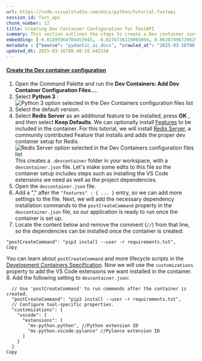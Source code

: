 ```yaml
---
url: https://code.visualstudio.com/docs/python/tutorial-fastapi
session_id: fast_api
chunk_number: 12
title: Creating Dev Container Configuration for FastAPI
summary: This section outlines the steps to create a Dev container configuration for a FastAPI project in Visual Studio Code. Users are instructed to open the Command Palette, select Python 3, choose the default version, and install Redis Server as an additional feature for the development environment.
embedding: [-0.01895964704453945, -0.0276736319065094, 0.06387496739625931, -0.030198825523257256, 0.002115108072757721, -0.05476771295070648, 0.02278883382678032, 0.03477315232157707, -0.007518658880144358, -0.00028460167231969535, 0.009593663737177849, 0.023016514256596565, 0.03425569459795952, -0.05576123297214508, 0.040175408124923706, -0.01518220640718937, 0.0038524719420820475, 0.023927239701151848, 0.015451284125447273, 0.010499214753508568, 0.036925774067640305, -0.057417094707489014, -0.009769599884748459, 0.02833597920835018, -0.041872669011354446, -0.008336242288351059, 0.0008240512106567621, 0.06818021088838577, -0.028894832357764244, -0.04292828217148781, -0.007689420133829117, -0.031233740970492363, -0.020222242921590805, 0.06399915367364883, 0.00803094170987606, 0.017841938883066177, 0.026121260598301888, 0.019187327474355698, -0.010928704403340816, 0.023182101547718048, -0.010876959189772606, -0.032040975987911224, -0.019787577912211418, 0.020180847495794296, 0.007213359232991934, 0.039968423545360565, -0.03280681371688843, -0.0008363408269360662, 0.023678859695792198, 0.0061939675360918045, -0.015140809118747711, 0.0002543627633713186, 0.025107042863965034, -0.02165042608976364, -0.025562405586242676, -0.02158833108842373, -0.04145870357751846, 0.013288311660289764, -0.02512774057686329, 0.019290819764137268, 0.06971188634634018, -0.020046306774020195, 0.0023130355402827263, 0.009810996241867542, 0.0020258466247469187, 0.01316412165760994, -0.009955883957445621, 0.02020154520869255, -0.036387618631124496, -0.013598785735666752, -0.006866662297397852, -0.007373770698904991, -0.006866662297397852, 0.0024359317030757666, -0.005981809925287962, -0.032537735998630524, -0.028149694204330444, 0.0822964608669281, -0.008408686146140099, -0.03578736633062363, -0.04661257937550545, -0.022271376103162766, 0.006095650605857372, -0.011725589632987976, -0.034090105444192886, -0.03570457547903061, -0.014157639816403389, -0.001113180653192103, 0.017396925017237663, -0.028087599202990532, -0.009831694886088371, 0.013174470514059067, -0.017396925017237663, 0.047895874828100204, 0.010866609402000904, 0.028646452352404594, -0.010939054191112518, -0.023099306970834732, 0.034731753170490265, 0.04698514938354492, 0.05654776841402054, 0.012501775287091732, -0.004758022725582123, 0.004874450620263815, 0.03365544229745865, -0.0051875123754143715, 0.007549706380814314, -0.002165560144931078, 0.005805874243378639, -0.01454055868089199, -0.05605100840330124, 0.01139441691339016, 0.013671229593455791, 0.009371156804263592, 0.003508362453430891, -0.05559564381837845, -0.026452433317899704, -0.024755172431468964, -0.011880826205015182, -0.052532296627759933, -8.918058301787823e-05, 0.0264317337423563, -0.020222242921590805, -0.009371156804263592, 0.006100825034081936, -0.022809531539678574, -0.00524443294852972, -0.02448609471321106, -0.03514572232961655, -0.022726738825440407, 0.01768670044839382, -0.01114603690803051, 0.09256281703710556, -0.0548505075275898, 0.018731964752078056, -0.00336606171913445, -0.04098264127969742, 0.019621992483735085, -0.039471667259931564, 0.04553626850247383, 0.021960901096463203, -0.04917917028069496, 0.016869118437170982, 0.021360650658607483, 0.02823248691856861, -0.02947438508272171, -0.05091782659292221, 0.010959751904010773, -0.09454985707998276, 0.036822281777858734, -0.042224541306495667, 0.06375077366828918, -0.011684192344546318, -0.020253291353583336, 0.04383900761604309, -0.0017554749501869082, 0.02349257469177246, -0.015099412761628628, -0.005723081063479185, -0.0034850770607590675, -0.028087599202990532, -0.0021720281802117825, -0.001891307532787323, -0.04058937355875969, 0.041065435856580734, -0.023720256984233856, 0.07385154813528061, 0.03632552549242973, -0.05571983382105827, -0.05497469753026962, 0.02603846602141857, -0.0314200259745121, -0.002381598576903343, -0.010732070542871952, 0.08709846436977386, -0.040610071271657944, -0.00548505038022995, -0.015430585481226444, 0.032786112278699875, -0.008977889083325863, -0.03748462721705437, -0.02020154520869255, -0.043466437608003616, 0.005096957553178072, -0.038022786378860474, -0.015699664130806923, 0.03771230950951576, -0.0007296152180060744, 0.0175832100212574, -0.02961927279829979, -0.004724388010799885, -0.06577920913696289, -0.028253184631466866, 0.008005069568753242, 0.014488812536001205, -0.007999894209206104, 0.016962260007858276, 0.008719160221517086, 0.019828975200653076, -0.006628632079809904, 0.02359606698155403, 0.04284549131989479, -0.0012684179237112403, -0.0026545575819909573, 0.008139608427882195, 0.0005003168480470777, -0.038478147238492966, 0.022374866530299187, -0.01744867116212845, -0.016155026853084564, -0.01091835554689169, -0.046157218515872955, 0.0035368227399885654, 0.04946894571185112, 0.01981862634420395, -0.060521841049194336, 0.006307808216661215, -0.004752848297357559, 0.005950762424618006, -0.02299581654369831, -0.013681579381227493, 0.0264317337423563, 0.07484506815671921, -0.02299581654369831, 0.042265936732292175, 0.012657012790441513, 0.015202904120087624, -0.011321972124278545, -0.0031021584291011095, 0.04145870357751846, -0.025665897876024246, 0.03106815367937088, -0.02324419468641281, -0.035828765481710434, 0.03382102772593498, -0.06238468736410141, -0.0533602274954319, -0.03644971549510956, 0.01727273501455784, 0.012377586215734482, -0.01052508782595396, 0.04147940129041672, -0.001990918070077896, -0.017634954303503036, 0.010607880540192127, 0.003673949046060443, -0.01660004071891308, -0.04160359129309654, 0.016010139137506485, 0.025065645575523376, 0.05257369205355644, 0.01939431019127369, -0.016724228858947754, -0.03889211267232895, 0.017924731597304344, -0.06768345832824707, -0.0002509669284336269, -0.021039826795458794, 0.01648619957268238, -0.0159583929926157, -0.01082521304488182, 0.01606188341975212, -0.03272401914000511, 0.011798033490777016, 0.028542961925268173, 0.013081328012049198, -0.017220988869667053, 0.01723133772611618, 0.037029266357421875, 0.0013085209066048265, 0.03402801230549812, -0.025003550574183464, 0.028791341930627823, -0.009981757029891014, 0.02409282699227333, 0.02066725678741932, -0.02423771470785141, -0.000840868626255542, 0.00391974113881588, 0.027611536905169487, -0.028253184631466866, -0.060273461043834686, -0.0073013268411159515, 0.06524105370044708, -0.01277085393667221, 0.023865144699811935, -0.02027398906648159, 0.012801901437342167, 0.0195702463388443, -0.018700918182730675, 0.004116375464946032, 0.04412878304719925, 0.011363369412720203, -0.02031538635492325, 0.03106815367937088, 0.05220112204551697, 0.0006733416812494397, 0.030509300529956818, -0.024113524705171585, 0.001831799978390336, 0.006923582870513201, 0.014830335043370724, 0.034731753170490265, 0.03545619547367096, -0.010256010107696056, -0.023554669693112373, 0.029288100078701973, -0.032392844557762146, 0.04185197129845619, -0.018069619312882423, 0.020429225638508797, 0.012636315077543259, -0.0027476998511701822, -0.007192660588771105, 0.020460274070501328, -0.035083625465631485, 0.0032936176285147667, -0.0048796250484883785, 0.0008997294353321195, 0.007125391159206629, -0.027901314198970795, 0.0019857436418533325, 0.051497381180524826, -0.016537945717573166, 0.021422745659947395, -0.06304703652858734, 0.02653522603213787, -0.0035808065440505743, 0.042762696743011475, -0.02264394424855709, 0.005068497266620398, -0.04454275220632553, -0.013515993021428585, 0.01353669073432684, 0.02583148330450058, -0.024900060147047043, -0.016858769580721855, 0.007591103203594685, 0.004649356473237276, 0.03965795040130615, 0.005536796525120735, -0.016051534563302994, -0.011332321912050247, -0.011477209627628326, -0.027963409200310707, 0.058576200157403946, 0.004807181190699339, -0.00011246617941651493, 0.0008389281574636698, 0.008113735355436802, 0.0224369615316391, 0.001220553182065487, -0.017138196155428886, -0.04197616130113602, -0.011156385764479637, -0.028708547353744507, -0.013929958455264568, -0.01578245684504509, -0.03475245088338852, -0.008998587727546692, -0.04029959812760353, 0.04168638586997986, -0.06317122280597687, -0.0006419708370231092, -0.0032030625734478235, -0.006085301283746958, -0.012832948938012123, -0.0022910435218364, 0.004597610794007778, 0.008734684437513351, 0.034980133175849915, 0.03206167370080948, -0.01949780248105526, -0.0015614283038303256, -0.049800120294094086, 0.019870372489094734, 0.046653978526592255, 0.016641436144709587, 0.0344005823135376, -0.009971408173441887, 0.07074680179357529, -0.00048188239452429116, 0.03835395723581314, 0.05609240382909775, 0.028998324647545815, 0.03636692091822624, -0.002708890475332737, -0.011880826205015182, 0.014654399827122688, -0.004108613356947899, 0.02303721196949482, -0.04263850674033165, -0.02363746426999569, 0.02523123286664486, 0.04114823043346405, 0.03537340089678764, 0.0229337215423584, -0.023947937414050102, 0.0413966067135334, 0.029557177796959877, 0.036532506346702576, -0.05058665573596954, -0.08043360710144043, -0.015606521628797054, -0.00776703841984272, -0.018907900899648666, 0.06702110916376114, -0.011549653485417366, 0.01974618248641491, 0.0044708335772156715, -0.007818784564733505, -0.020118752494454384, 0.02537612058222294, -0.05311184749007225, -0.02572799287736416, 0.019611643627285957, 0.003780027851462364, 0.011280575767159462, 0.037774406373500824, 0.00801541842520237, 0.002007735427469015, 0.01709679886698723, -0.006499267648905516, -0.07525903731584549, -0.018038572743535042, 0.016217121854424477, -0.0014928651507943869, -0.010783816687762737, 0.024299809709191322, 0.0005840802914462984, -0.011984318494796753, -0.06139117106795311, 0.025624500587582588, -0.011363369412720203, 0.01666213572025299, -0.02763223648071289, -0.04673676937818527, -0.05828642472624779, -0.002675255760550499, -0.025665897876024246, -0.017045052722096443, -0.02413422241806984, 0.03235144913196564, 0.011798033490777016, -0.03636692091822624, 0.0003787142923101783, -0.033241476863622665, -0.04108613356947899, 0.010638928040862083, 0.0698360800743103, -0.016889816150069237, -9.969143866328523e-05, -0.025624500587582588, 0.024154920130968094, 0.011125338263809681, -0.015151158906519413, -0.05489190295338631, 0.012905392795801163, 0.042121049016714096, -0.011228829622268677, 0.00036513101076707244, 0.03818837180733681, -0.03295170143246651, 0.02034643292427063, -0.004882212728261948, -0.004157771822065115, 0.017241686582565308, 0.004049105569720268, 0.01815241202712059, -0.03007463552057743, 0.004804593976587057, 0.04532928764820099, -0.02639033831655979, -0.01491312775760889, -0.013133074156939983, -0.0399063304066658, 0.030178127810359, 0.03781580179929733, 0.01755216158926487, 0.010659626685082912, 0.004315596539527178, 0.0251898355782032, 0.0032780938781797886, 0.019518500193953514, 0.03885071724653244, 0.07654232531785965, -0.023720256984233856, -0.006049079354852438, -0.06627596914768219, 0.00022105142124928534, 0.01652759499847889, 0.006566537078469992, -0.020408527925610542, -0.006897709798067808, -0.0028149692807346582, -0.04228663444519043, -0.061266981065273285, -0.003459203988313675, -0.028791341930627823, 0.020719002932310104, 0.04185197129845619, 0.02498285286128521, 0.005945587996393442, 0.031833991408348083, 0.02239556424319744, -0.027197571471333504, 0.028998324647545815, 0.00454586511477828, 0.026969891041517258, 0.027342459186911583, -0.03402801230549812, 0.013433199375867844, 0.019663389772176743, 0.011901524849236012, -0.018876854330301285, -0.020253291353583336, -0.026866398751735687, 0.013795419596135616, 0.004869276192039251, 0.015616870485246181, 0.010266358964145184, 0.04054797813296318, 0.007001201622188091, 0.016693182289600372, 0.025645198300480843, -0.03280681371688843, -0.016475850716233253, -0.04719213396310806, 0.022726738825440407, -0.012832948938012123, -0.019487453624606133, -0.02278883382678032, -0.003772265976294875, -0.0074358657002449036, -0.013702277094125748, -0.03286890685558319, -0.018421491608023643, -0.018587077036499977, -0.03262052685022354, -0.000774892745539546, -0.003291030414402485, 0.02398933470249176, 0.0016856181900948286, 0.007135740481317043, -0.008419035002589226, 0.003922328818589449, 0.016393056139349937, 0.004833053797483444, 0.01904243975877762, -0.026307543739676476, 0.033738236874341965, -0.03624273091554642, 0.012967487797141075, -0.004827879369258881, 0.013008884154260159, 0.011932572349905968, -0.013122725300490856, -0.008294844999909401, -0.012760504148900509, -0.0006190086714923382, 0.007746340241283178, -0.0011707477970048785, 0.016496548429131508, 0.0034281567204743624, 0.0015290871961042285, 0.004726975224912167, 0.017210640013217926, -0.016113629564642906, -0.04367342218756676, -0.022768134251236916, -7.955910405144095e-05, -0.02239556424319744, -0.018845805898308754, -0.021960901096463203, 0.029143212363123894, -0.0163413118571043, -0.03671879321336746, -0.04826844483613968, -0.022416263818740845, 0.017314132302999496, 0.007151264231652021, -0.009262491017580032, 0.021236460655927658, 0.045908838510513306, -0.004346644040197134, -0.03651180863380432, 0.0001650204649195075, -0.013816118240356445, 0.04607442393898964, -0.031047455966472626, 0.03202027827501297, 0.03135792911052704, 0.023057911545038223, 0.007451389450579882, -0.00842420943081379, 0.02254045382142067, -0.015140809118747711, 0.031440723687410355, -0.03297239914536476, 0.024610282853245735, -0.004641594830900431, -0.0371534563601017, 0.0021345126442611217, -0.009852392598986626, -0.03351055458188057, 0.012553521431982517, 0.017427971586585045, -0.003730869386345148, 0.002574351616203785, -0.0013162827817723155, -0.01553407683968544, 0.006939106620848179, -0.02423771470785141, -0.05162157118320465, 0.016548294574022293, -0.021505538374185562, 0.01066997554153204, 0.01599978841841221, 0.013060630299150944, -0.04429437220096588, -0.0072858030907809734, -0.03382102772593498, -0.03245494142174721, 0.020470622926950455, 0.018524982035160065, 0.012377586215734482, -0.019466755911707878, -0.03485594317317009, -0.02055341564118862, 0.010157693177461624, -0.00964023545384407, 0.05870039016008377, 0.018990693613886833, 0.012812250293791294, 0.015523727983236313, -0.0024449871852993965, -0.0010375025449320674, 0.036677394062280655, -0.012977836653590202, 0.05865899473428726, 0.034731753170490265, -0.012895043939352036, 0.012698410078883171, -0.0346696600317955, -0.0010769586078822613, 0.02409282699227333, 0.031192343682050705, 0.031047455966472626, 0.03549759089946747, 0.0038291863165795803, -0.0052987658418715, -0.00884335022419691, 0.061018601059913635, 0.04897218942642212, 0.024113524705171585, -0.015585822984576225, -0.025500310584902763, 0.008077513426542282, -0.002698541386052966, 0.02523123286664486, 0.0216918233782053, 0.01236723642796278, 0.019797928631305695, 0.0011707477970048785, 0.011591050773859024, 0.05729290470480919, -0.03531130775809288, 0.018028222024440765, -0.015968741849064827, -0.013360755518078804, -0.05489190295338631, -0.017541812732815742, 0.020222242921590805, 0.028149694204330444, 0.00446824636310339, -0.012832948938012123, 0.02363746426999569, -0.007855006493628025, 0.04611582309007645, 0.011021846905350685, 0.0024863837752491236, 0.03889211267232895, -0.022954419255256653, 0.0011190021177753806, 0.057168714702129364, -0.043466437608003616, -0.012191301211714745, 0.034586865454912186, -0.009919662028551102, -0.021112270653247833, 0.013526341877877712, -0.05770687386393547, -0.011756637133657932, 0.024713775143027306, 0.023326989263296127, 0.01491312775760889, 0.02937089279294014, 0.004271612502634525, -0.006964979227632284, -0.05600961297750473, 0.0019896244630217552, -0.013774721883237362, -0.03818837180733681, -0.003337601665407419, -0.034938737750053406, 0.0163413118571043, -0.03001254051923752, -0.02883273735642433, 0.02897762507200241, -0.006571711506694555, -0.039471667259931564, -0.0030038414988666773, -0.04491531848907471, -0.0026959541719406843, -0.059031564742326736, -0.04731632396578789, 0.0014475876232609153, 0.022561151534318924, 0.005324638914316893, -0.03046790324151516, -0.02728036418557167, -0.00522632198408246, -0.038478147238492966, -0.020284337922930717, -0.0002419114316580817, 0.0031176821794360876, 0.058369219303131104, 0.02992974780499935, 0.019021742045879364, 0.033489856868982315, -0.025624500587582588, -0.018142063170671463, 0.016072232276201248, -0.007523833774030209, 0.009422902949154377, 0.015896297991275787, -0.04744051396846771, 0.04123102128505707, -0.02897762507200241, 0.0027218270115554333, -0.010545785538852215, -0.007601452060043812, 0.00010826183279277757, 0.008967540226876736, -0.019259771332144737, -0.010437119752168655, 0.0070788199082016945, 0.03135792911052704, 0.004719213582575321, 0.006028381176292896, -0.06673133373260498, 0.0029520955868065357, -0.02328559197485447, 0.01247072871774435, 0.022913021966814995, 0.009443601593375206, 0.0032962048426270485, -9.467857307754457e-05, -0.03711206093430519, 0.017314132302999496, -0.009671282954514027, 0.004939132835716009, -0.035435497760772705, -0.000928189605474472, -0.03166840597987175, 0.049841515719890594, 0.020719002932310104, -0.020077355206012726, 0.018142063170671463, 0.03212376683950424, 0.01416798960417509, 0.0019378787837922573, -0.01137371826916933, -0.02388584241271019, 0.01056130975484848, -0.008884747512638569, -0.04802006483078003, -0.055637042969465256, -0.03419359773397446, -0.011497908271849155, 0.01008524838835001, -0.003107332857325673, -0.00948499795049429, -0.015420236624777317, 0.045412078499794006, -0.04917917028069496, -0.03342776000499725, 0.011063243262469769, -0.021878108382225037, -0.0443771630525589, -0.005930064246058464, 0.016858769580721855, 0.011104640550911427, 0.0005785822868347168, -0.00996105931699276, 0.02091563679277897, 0.015699664130806923, -0.07223708182573318, -0.008108560927212238, 0.005058147944509983, 0.02668011374771595, -0.00452775415033102, 0.03860233724117279, 0.0031797769479453564, 0.006302633788436651, 0.0024022969882935286, 0.014126592315733433, -0.03106815367937088, 0.02806689962744713, -0.00946429930627346, -0.007663547061383724, 0.009898964315652847, -0.02448609471321106, -0.03243424370884895, -0.010426770895719528, -0.006049079354852438, -0.003987011034041643, -0.02972276508808136, 0.021101921796798706, -0.021008778363466263, -0.0006490859086625278, -0.03125444054603577, 0.006080126855522394, -0.004874450620263815, -0.011829080991446972, -0.011870477348566055, 0.023554669693112373, 0.005117655731737614, 0.021960901096463203, -0.0361599363386631, -0.007849832065403461, 0.011601399630308151, 0.0059197149239480495, -0.013340056873857975, -0.01206711120903492, 0.018028222024440765, -0.004439786076545715, 0.003371236380189657, 0.02303721196949482, -0.01066997554153204, 0.02972276508808136, -0.015761759132146835, -0.029702067375183105, -0.037981387227773666, 0.0004288429918233305, -0.008662240579724312, 0.03199957683682442, 0.025562405586242676, 0.014499162323772907, 0.02384444698691368, 0.014126592315733433, 0.022561151534318924, -0.005479875952005386, -0.024299809709191322, -0.00665967958047986, 0.014437067322432995, 0.055181678384542465, 0.05071084573864937, -0.004970180336385965, 0.004908085335046053, 0.0018188634421676397, -0.023182101547718048, -0.028936229646205902, 0.015285697765648365, -0.03839535266160965, -0.05977670103311539, 0.0014100719708949327, 0.01199466735124588, 0.02976416051387787, 0.042390126734972, -0.02328559197485447, -0.04599163308739662, -0.03605644404888153, -0.021981598809361458, -0.010157693177461624, 0.0009767012670636177, -0.01895964704453945, -0.006256062537431717, -0.0351664200425148, 0.03311728686094284, 0.025251930579543114, 0.006514791399240494, -0.007782562170177698, -0.015844551846385002, -0.0049468944780528545, 0.019187327474355698, 0.0346696600317955, 0.04574325308203697, -0.033738236874341965, 0.0028615405317395926, -0.013412500731647015, -0.017396925017237663, -0.0017425385303795338, -0.024258412420749664, 0.0002449838211759925, 0.054188162088394165, 0.0024889709893614054, 0.026141958311200142, 0.02066725678741932, -0.010338802821934223, -0.02972276508808136, -0.028191089630126953, 0.04075496271252632, -0.014519860036671162, -0.036987870931625366, -0.04599163308739662, 0.008693288080394268, -0.004972767550498247, -0.016941562294960022, -0.021153666079044342, 0.05327743664383888, 0.005032275337725878, -0.0032962048426270485, 0.017459020018577576, 0.0018098079599440098, -0.002534248633310199, 0.01879405975341797, 0.0034773151855915785, 0.022271376103162766, 0.02239556424319744, 0.003816249780356884, -0.02632824331521988, 0.0006536136497743428, 0.004139660857617855, -0.000666226667817682, -0.029412290081381798, -0.04574325308203697, 0.0013712625950574875, 0.03117164596915245, -0.0001651013153605163, 0.045660458505153656, 0.007006376050412655, 0.00882782693952322, 0.001102831563912332, -0.020791446790099144, -0.008517351932823658, 0.015565124340355396, -0.01277085393667221, -0.013309009373188019, 0.010535436682403088, -0.029557177796959877, -0.026493828743696213, 0.028646452352404594, -0.026162656024098396, -0.0028227311559021473, -0.003911979496479034, -0.004481182899326086, 0.019860023632645607, 0.014944175258278847, -0.006561362650245428, -0.011911873705685139, -0.00971267931163311, 0.04123102128505707, -0.04797866940498352, -0.03524921089410782, -0.013609134592115879, -0.03262052685022354, 0.003989598248153925, 0.00230009900406003, 0.0031953006982803345, -0.02027398906648159, -0.021153666079044342, -0.00069986138259992, 0.013174470514059067, 0.006519965827465057, -0.01588594913482666, -0.013298660516738892, -0.004799419082701206, -0.01018874067813158, -0.040423788130283356, 0.028791341930627823, 0.008470781147480011, 0.041872669011354446, 0.04079635813832283, 0.03555968776345253, -0.019611643627285957, 0.05095922574400902, -0.007746340241283178, 0.012522473931312561, 0.005195274483412504, -0.002197901252657175, 0.03729834407567978, -0.005469527095556259, 0.007849832065403461, -0.0032263481989502907, -0.0026364463847130537, -0.032889604568481445, 0.01026118453592062, -0.021277856081724167, 0.005878318566828966, 0.003624790580943227, -0.03224795684218407, -0.0059714606031775475, -0.015823854133486748, -0.000554326456040144, 0.04133451357483864, 0.034234996885061264, 0.024900060147047043, 0.028460167348384857, 0.004465659148991108, -0.0049132597632706165, 0.018059270456433296, -0.004693340510129929, -0.028149694204330444, -0.0020698304288089275, 0.003999947104603052, -0.008439733646810055, -0.008858874440193176, -0.01121848076581955, -0.018659520894289017, 0.003459203988313675, -0.04508090764284134, 0.03711206093430519, 0.01900104247033596, -0.02183671109378338, -0.0344005823135376, 0.00857944693416357, -0.04793727397918701, -0.040278900414705276, -0.004483770113438368, -0.018556030467152596, -0.032786112278699875, -0.007047772407531738, 0.025852181017398834, -0.00982134509831667, 0.0056506372056901455, 0.006887360941618681, -0.0224369615316391, 0.008646716363728046, 0.01321586687117815, -0.004579499829560518, 0.012170602567493916, -0.06217770650982857, -0.00023916244390420616, 0.024755172431468964, 0.025810785591602325, -0.00041008516564033926, 0.031937483698129654, -0.00499864062294364, -0.004139660857617855, -0.03506292775273323, -0.035683877766132355, 0.013257264159619808, 0.026369638741016388, -0.00443202443420887, 0.026742208749055862, 0.011777334846556187, -0.03630482405424118, 0.005805874243378639, -0.01268806029111147, 0.012211999855935574, 0.023368384689092636, 0.00790675263851881, -0.01518220640718937, 0.021319253370165825, -0.0045588016510009766, -0.01376437209546566, 0.01847323589026928, 0.004121549893170595, 0.052532296627759933, -0.002342789201065898, -0.033489856868982315, -0.0018098079599440098, 0.014437067322432995, 0.012708758935332298, 0.030178127810359, 0.02158833108842373, 0.0154616329818964, 0.03272401914000511, 0.003937852568924427, 0.015979090705513954, 0.02274743653833866, -0.002632565563544631, -0.0002538776316214353, -0.05704452469944954, -0.0063802520744502544, -0.059279944747686386, -0.023016514256596565, -0.016196422278881073, 0.0019779817666858435, -0.0014450004091486335, -0.025251930579543114, -0.031150948256254196, -0.017779843881726265, -0.010721721686422825, 0.010173216462135315, 0.015202904120087624, 0.00854322500526905, -0.011332321912050247, 0.010597531683743, -0.0125949177891016, 0.052532296627759933, -0.004473420791327953, -0.029743462800979614, -0.0015045079635456204, 0.008253448642790318, -0.020584464073181152, -0.0023026864510029554, 0.02239556424319744, 0.022706039249897003, -0.016858769580721855, 0.033489856868982315, 0.008025767281651497, -0.027156174182891846, -0.018483584746718407, 0.005197861697524786, 0.016475850716233253, -0.0024850901681929827, -0.00865189079195261, 0.04292828217148781, 0.02020154520869255, -0.005909366067498922, -0.00013550920994020998, 0.018069619312882423, 0.0199531652033329, -0.02523123286664486, 0.009578140452504158, -0.029308799654245377, 0.0020310210529714823, 0.00799471978098154, -0.00160799955483526, -0.014354273676872253, -0.029888350516557693, -0.010168042033910751, 0.024010032415390015, 0.006571711506694555, -0.0075548808090388775, 0.012387935072183609, 0.011052894406020641, -0.004556214436888695, -0.0208121445029974, -0.04797866940498352, 0.004116375464946032, -0.05766547471284866, -0.016765626147389412, 0.021567633375525475, 0.020998429507017136, -0.010343977250158787, -0.03402801230549812, 0.015875598415732384, -1.2249191968294326e-05, 0.025003550574183464, 0.025458913296461105, -0.017883334308862686, 0.015399537980556488, 0.0020607749465852976, 0.049800120294094086, 0.05551285296678543, 0.008403511717915535, -0.018659520894289017, 0.00801541842520237, 0.06263306736946106, 0.005272892769426107, 0.03673949092626572, 0.02229207381606102, -0.02378235198557377, -0.00960401352494955, -0.03077837824821472, -0.016010139137506485, 0.040610071271657944, 0.002065949374809861, -0.015171856619417667, -0.04195546358823776, -0.01454055868089199, 0.01167384348809719, 0.01613432727754116, -0.025417517870664597, 0.017541812732815742, 0.0024372253101319075, 0.019259771332144737, -0.015202904120087624, -0.005754128564149141, 0.03406940773129463, 0.0014036037027835846, -0.02002560906112194, 0.009324586018919945, -0.00023059204977471381, 0.007083994802087545, 0.015171856619417667, 0.011932572349905968, 0.052532296627759933, -0.011839429847896099, -0.010928704403340816, -0.009660933166742325, 0.013847165741026402, 0.023368384689092636, 0.0020361957140266895, -0.006701075937598944, 0.019052788615226746, 0.01843184046447277, -0.015699664130806923, -0.024672377854585648, 0.018690569326281548, -0.011953270994126797, -0.007171962410211563, 0.007322025019675493, 0.001162339118309319, 0.04532928764820099, 0.027942711487412453, 0.026990588754415512, -0.017966128885746002, -0.031937483698129654, -0.015792805701494217, 0.01999456249177456, 0.000837634492199868, 0.004605372902005911, 0.009764425456523895, -0.033034492284059525, -0.01353669073432684, -0.03419359773397446, 0.03402801230549812, -0.02024294063448906, 0.02299581654369831, 4.010296470369212e-05, -0.013474595732986927, -0.027445951476693153, 0.006437172647565603, 0.0005381559021770954, 0.009981757029891014, -0.0011785096721723676, -0.011570352129638195, -0.008341416716575623, 0.04199685901403427, 0.03580806776881218, -0.02133995108306408, 0.016537945717573166, 0.0064630452543497086, -0.02529332786798477, -0.013402151875197887, -0.003909392282366753, 0.01424043346196413, -0.015803154557943344, 0.02427911013364792, 0.04677816852927208, 0.020501669496297836, -0.0032522210385650396, 0.05915575474500656, -0.03320008143782616, -0.020211894065141678, 0.007886053994297981, 0.055223073810338974, 0.019446056336164474, 0.015440935268998146, -0.011632447130978107, 0.0049468944780528545, -0.023057911545038223, -0.009945535100996494, 0.020429225638508797, -0.0188251081854105, 0.01660004071891308, 0.011021846905350685, -0.011021846905350685, 0.022457659244537354, -0.018390443176031113, 0.004002534784376621, 0.0005358920316211879, 0.002693366724997759, 0.01765565387904644, -0.012005016207695007, 0.02144344337284565, 0.0004217279492877424, -0.008538050577044487, -0.0194564051926136, -0.027942711487412453, 0.03404871001839638, 0.008108560927212238, -0.018421491608023643, 0.002683017635717988, -0.004574325401335955, 0.005728255491703749, -0.003935264889150858, -0.04901358485221863, 0.006281935144215822, -0.007860180921852589, 0.0029520955868065357, 0.01416798960417509, -0.003047825302928686, 0.0029132862109690905, 0.000924955471418798, -0.0026442082598805428, 0.014923477545380592, -0.040071915835142136, 0.009697155095636845, 0.01755216158926487, -0.024258412420749664, 0.008703636936843395, 0.0015213253209367394, -0.02072935178875923, 0.04193476587533951, -0.005218559876084328, 0.009293538518249989, 0.0503796711564064, 0.0109701007604599, -0.010074899531900883, -0.005795525386929512, 0.01571001298725605, 0.008838175795972347, -0.021153666079044342, -0.02986765280365944, 0.012501775287091732, -0.012719107791781425, -0.003371236380189657, -0.06449591368436813, 0.0016144677065312862, -0.02603846602141857, 0.007684245239943266, -0.02537612058222294, 0.026266148313879967, 0.010519913397729397, 0.0035394099541008472, -0.0009838162222877145, 0.0053763845935463905, 0.03754672408103943, -0.009971408173441887, -0.01762460544705391, -0.0068045672960579395, -0.0075755794532597065, -0.03640831634402275, -0.022726738825440407, 0.0046441820450127125, -0.002265170682221651, -0.0004990231827832758, 0.0017593558877706528, 0.038333259522914886, 0.018483584746718407, -0.02458958514034748, -0.027963409200310707, 0.0020439575891941786, 0.004354405682533979, -0.011363369412720203, 0.0366566963493824, 0.018845805898308754, -0.02423771470785141, 0.008594971150159836, -0.01399205345660448, 0.006856313440948725, 0.003125443821772933, 0.007089169230312109, 0.01518220640718937, -0.004835641477257013, -0.010721721686422825, 0.005867969244718552, 0.03754672408103943, -0.0028149692807346582, 0.01478893868625164, -0.027694331482052803, 0.021671123802661896, 0.008952016942203045, -0.0200670063495636, 0.016548294574022293, -0.027404554188251495, -0.013629833236336708, -0.024920757859945297, -0.00985756702721119, -0.007192660588771105, 0.011363369412720203, 0.013019233010709286, -0.007901577278971672, 0.016786323860287666, -0.02653522603213787, -0.010116295889019966, 0.025645198300480843, -0.02056376449763775, 0.027342459186911583, -0.017034703865647316, -0.0012800607364624739, -0.04170708358287811, -0.004804593976587057, -0.0006212725420482457, 0.0329103022813797, 0.002190139377489686, 0.0035885684192180634, 0.010939054191112518, -0.01399205345660448, -0.00279944553039968, -0.013888562098145485, 0.002241885056719184, -0.00750313512980938, 0.022478358820080757, 0.0028796514961868525, 0.013722975738346577, -0.04876520484685898, -0.005164226982742548, 0.02349257469177246, -0.020615510642528534, 0.0024320506490767, -0.009252142161130905, -0.024299809709191322, -0.0006869249627925456, -0.023471876978874207, 0.0032470463775098324, -0.02133995108306408, -0.004690753296017647, 0.017572861164808273, 0.006478569004684687, -0.006095650605857372, -0.02547961287200451, 0.016082582995295525, 0.0035006008110940456, 0.01740727387368679, 0.027797821909189224, 0.03170980140566826, -0.0503796711564064, 0.004444960970431566, 0.004237977787852287, 0.017572861164808273, 0.009340109303593636, 0.015575474128127098, -0.016372358426451683, 0.02547961287200451, -0.01500627025961876, 0.01034915167838335, 0.005469527095556259, -0.01981862634420395, -0.012553521431982517, -0.03551828861236572, 0.021464141085743904, 0.0054281302727758884, 0.012760504148900509, -0.013050280511379242, -0.02537612058222294, -0.0032341100741177797, 0.005259956698864698, 0.020687954500317574, -0.033386364579200745, -0.007363421842455864, 0.0021862583234906197, 0.009008936583995819, -0.028605056926608086, -0.02129855565726757, -0.004840815905481577, -0.022250676527619362, 0.04342504218220711, -0.02278883382678032, 0.012967487797141075, 0.007601452060043812, 0.005285829305648804, 0.018059270456433296, -0.005042624194175005, -0.004589849151670933, 0.001500627025961876, 0.026845701038837433, 0.005862794816493988, 0.00332983979023993, 0.020646559074521065, -0.013971355743706226, -0.02628684602677822, 0.003133205696940422, -0.026141958311200142, -0.002049132017418742, -0.013195169158279896, 0.03224795684218407, 0.052283916622400284, 0.044252973049879074, -0.024196317419409752, -0.08055780082941055, -0.018918249756097794, -0.024320507422089577, 0.002199194859713316, 0.026348941028118134, -0.00703224865719676, -0.023658161982893944, 0.009588489308953285, -0.035476893186569214, -0.03744323179125786, -0.020367130637168884, 0.011911873705685139, -0.0010019273031502962, -0.013557389378547668, -0.0047450861893594265, 0.012946789152920246, -0.0019805689807981253, 0.01213955506682396, -0.004833053797483444, -0.03622203320264816, 0.042762696743011475, -0.02678360603749752, 0.035476893186569214, 0.03574597090482712, 0.05365000292658806, 0.006312982644885778, 0.019621992483735085, -0.020263640210032463, -0.0005381559021770954, 0.04503950849175453, -0.005981809925287962, -0.003040063427761197, 0.018100667744874954, 0.04375621676445007, -0.004331120289862156, 0.003981836140155792, 0.016393056139349937, 0.011166735552251339, 0.037629518657922745, 0.0001241898280568421, 0.025665897876024246, -0.010095598176121712, 0.008475955575704575, 0.0010847204830497503, 0.03719485178589821, 0.02017049677670002, -0.026949191465973854, -0.021484840661287308, 0.009842043742537498, -0.02543821558356285, -0.034131504595279694, 0.038519542664289474, 0.006949455477297306, 0.02912251465022564, -0.025169137865304947, -0.0011830374132841825, -0.013878213241696358, 0.01935291476547718, 0.011280575767159462, -0.023927239701151848, 0.006954630371183157, 0.023016514256596565, 0.015730710700154305, 0.0013117550406605005, 0.01981862634420395, -0.004351818468421698, -0.0059197149239480495, -0.03293100371956825, -0.028791341930627823, 0.009867916814982891, -0.013515993021428585, -0.007446215022355318, 0.016362009570002556, -0.014778588898479939, 0.008253448642790318, 0.004294897895306349, 0.009340109303593636, -0.01652759499847889, -0.038623034954071045, -0.0048123556189239025, 0.027818521484732628]
metadata : {"source": "pydantic_ai_docs", "crawled_at": "2025-03-16T00:48:18.442158", "url_path": "/docs/python/tutorial-fastapi", "chunk_size": 2648}
updated_dt: 2025-03-16T00:48:18.442158
---
```

#### [Create the Dev container configuration](https://code.visualstudio.com/docs/python/tutorial-fastapi#_create-the-dev-container-configuration)
  1. Open the Command Palette and run the **Dev Containers: Add Dev Container Configuration Files…**.
  2. Select **Python 3** :
![Python 3 option selected in the Dev Containers configuration files list](https://code.visualstudio.com/assets/docs/python/fastapi-tutorial/devcontainers_python3.png)
  3. Select the default version.
  4. Select **Redis Server** as an additional feature to be installed, press **OK** , and then select **Keep Defaults**.
We can optionally install [Features](https://github.com/devcontainers/features) to be included in the container. For this tutorial, we will install [Redis Server](https://github.com/itsmechlark/features/tree/main/src/redis-server), a community contributed Feature that installs and adds the proper dev container setup for Redis.
![Redis Server option selected in the Dev Containers configuration files list](https://code.visualstudio.com/assets/docs/python/fastapi-tutorial/devcontainers_redis_server_feature.png)
This creates a `.devcontainer` folder in your workspace, with a `devcontainer.json` file. Let's make some edits to this file so the container setup includes steps such as installing the VS Code extensions we need as well as the project dependencies.
  5. Open the `devcontainer.json` file.
  6. Add a "," after the `"features" : { ... }` entry, so we can add more settings to the file.
Next, we will add the necessary dependency installation commands to the `postCreateCommand` property in the `devcontainer.json` file, so our application is ready to run once the container is set up.
  7. Locate the content below and remove the comment (`//`) from that line, so the dependencies can be installed once the container is created:
```
"postCreateCommand": "pip3 install --user -r requirements.txt",
Copy
```

You can learn about `postCreateCommand` and more lifecycle scripts in the [Development Containers Specification](https://containers.dev/implementors/json_reference/#lifecycle-scripts).
Now we will use the `customizations` property to add the VS Code extensions we want installed in the container.
  8. Add the following setting to `devcontainer.json`:
```
  // Use 'postCreateCommand' to run commands after the container is created.
  "postCreateCommand": "pip3 install --user -r requirements.txt",
  // Configure tool-specific properties.
  "customizations": {
    "vscode": {
      "extensions": [
        "ms-python.python", //Python extension ID
        "ms-python.vscode-pylance" //Pylance extension ID
      ]
    }
  }
Copy